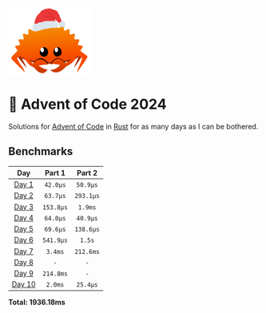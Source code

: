 <img src="./.assets/christmas_ferris.png" width="164">

# 🎄 Advent of Code 2024

Solutions for [Advent of Code](https://adventofcode.com/) in [Rust](https://www.rust-lang.org/) for as many days as I can be bothered.

<!--- advent_readme_stars table --->

<!--- benchmarking table --->
## Benchmarks

| Day | Part 1 | Part 2 |
| :---: | :---: | :---:  |
| [Day 1](./src/bin/01.rs) | `42.0µs` | `50.9µs` |
| [Day 2](./src/bin/02.rs) | `63.7µs` | `293.1µs` |
| [Day 3](./src/bin/03.rs) | `153.8µs` | `1.9ms` |
| [Day 4](./src/bin/04.rs) | `64.0µs` | `40.9µs` |
| [Day 5](./src/bin/05.rs) | `69.6µs` | `138.6µs` |
| [Day 6](./src/bin/06.rs) | `541.9µs` | `1.5s` |
| [Day 7](./src/bin/07.rs) | `3.4ms` | `212.6ms` |
| [Day 8](./src/bin/08.rs) | `-` | `-` |
| [Day 9](./src/bin/09.rs) | `214.8ms` | `-` |
| [Day 10](./src/bin/10.rs) | `2.0ms` | `25.4µs` |

**Total: 1936.18ms**
<!--- benchmarking table --->
